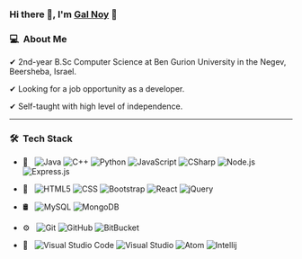 ### Hi there 👋, I'm [Gal Noy](https://github.com/Gal-Noy) 🌊

<h3> 💻 &nbsp;About Me </h3>

✔	2nd-year B.Sc Computer Science at Ben Gurion University in the Negev, Beersheba, Israel.

✔	Looking for a job opportunity as a developer.

✔	Self-taught with high level of independence.

<hr />
<h3> 🛠 &nbsp;Tech Stack</h3>

- 🧰 &nbsp;
  ![Java](https://img.shields.io/badge/-Java-333333?style=flat&logo=Java)
  ![C++](https://img.shields.io/badge/-Cplusplus-333333?style=flat&logo=Cplusplus)
  ![Python](https://img.shields.io/badge/-python-333333?style=flat&logo=Python)
  ![JavaScript](https://img.shields.io/badge/-JavaScript-333333?style=flat&logo=javascript)
  ![CSharp](https://img.shields.io/badge/-csharp-333333?style=flat&logo=csharp)
  ![Node.js](https://img.shields.io/badge/-Node.js-333333?style=flat&logo=node.js)
  ![Express.js](https://img.shields.io/badge/-Express-333333?style=flat&logo=express.js)
  
- 🎨 &nbsp;
  ![HTML5](https://img.shields.io/badge/-HTML5-333333?style=flat-square&logo=html5)
  ![CSS](https://img.shields.io/badge/-CSS3-333333?style=flat-square&logo=css)
  ![Bootstrap](https://img.shields.io/badge/-Bootstrap-333333?style=flat&logo=bootstrap&logoColor=563D7C)
  ![React](https://img.shields.io/badge/-React-black?style=flat-square&logo=react)
  ![jQuery](https://img.shields.io/badge/-jQuery-333333?style=flat&logo=jquery&logoColor=1a73e8)

- 🛢  &nbsp;
  ![MySQL](https://img.shields.io/badge/-MySQL-black?style=flat-square&logo=mysql)
  ![MongoDB](https://img.shields.io/badge/-MongoDB-333333?style=flat&logo=mongodb)
 

- ⚙️ &nbsp;
  ![Git](https://img.shields.io/badge/-Git-333333?style=flat&logo=git)
  ![GitHub](https://img.shields.io/badge/-GitHub-333333?style=flat&logo=github)
  ![BitBucket](https://img.shields.io/badge/-BitBucket-darkblue?style=flat-square&logo=bitbucket)
  
- 🔧 &nbsp;
  ![Visual Studio Code](https://img.shields.io/badge/-Visual_Studio_Code-333333?style=flat&logo=visual-studio-code&logoColor=007ACC)
  ![Visual Studio](https://img.shields.io/badge/-Visual_Studio-333333?style=flat&logo=visual-studio&logoColor=5d2b90)
  ![Atom](https://img.shields.io/badge/-Atom-333333?style=flat&logo=Atom&logoColor=563D7C)
  ![Intellij](https://img.shields.io/badge/-Intellij-333333?style=flat&logo=intellij)


<!--
**Gal-Noy/Gal-Noy** is a ✨ _special_ ✨ repository because its `README.md` (this file) appears on your GitHub profile.

Here are some ideas to get you started:

- 🔭 I’m currently working on ...
- 🌱 I’m currently learning ...
- 👯 I’m looking to collaborate on ...
- 🤔 I’m looking for help with ...
- 💬 Ask me about ...
- 📫 How to reach me: ...
- 😄 Pronouns: ...
- ⚡ Fun fact: ...
-->
